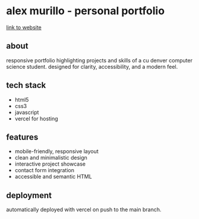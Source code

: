 # alex murillo - personal portfolio

[link to website]()

## about  
responsive portfolio highlighting projects and skills of a cu denver computer science student. designed for clarity, accessibility, and a modern feel.

## tech stack  
- html5  
- css3  
- javascript  
- vercel for hosting  

## features  
- mobile-friendly, responsive layout  
- clean and minimalistic design  
- interactive project showcase  
- contact form integration  
- accessible and semantic HTML  

## deployment  
automatically deployed with vercel on push to the main branch.
